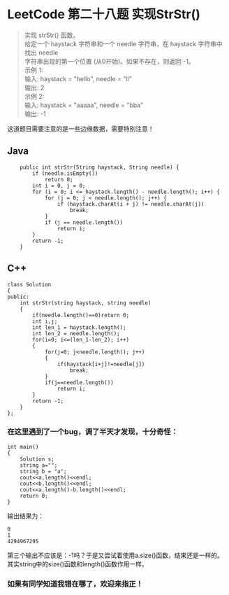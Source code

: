 # LeetCode 第二十八题 实现StrStr()
> 实现 strStr() 函数。  
> 给定一个 haystack 字符串和一个 needle 字符串，在 haystack 字符串中找出 needle   
> 字符串出现的第一个位置 (从0开始)。如果不存在，则返回  -1。  
> 示例 1:  
> 输入: haystack = "hello", needle = "ll"  
> 输出: 2  
> 示例 2:  
> 输入: haystack = "aaaaa", needle = "bba"  
> 输出: -1  

这道题目需要注意的是一些边缘数据，需要特别注意！
## Java
```
	public int strStr(String haystack, String needle) {
		if (needle.isEmpty())
			return 0;
		int i = 0, j = 0;
		for (i = 0; i <= haystack.length() - needle.length(); i++) {
			for (j = 0; j < needle.length(); j++) {
				if (haystack.charAt(i + j) != needle.charAt(j))
					break;
			}
			if (j == needle.length())
				return i;
		}
		return -1;
	}

```
## C++
```
class Solution
{
public:
    int strStr(string haystack, string needle)
    {
        if(needle.length()==0)return 0;
        int i,j;
        int len_1 = haystack.length();
        int len_2 = needle.length();
        for(i=0; i<=(len_1-len_2); i++)
        {
            for(j=0; j<needle.length(); j++)
            {
                if(haystack[i+j]!=needle[j])
                    break;
            }
            if(j==needle.length())
                return i;
        }
        return -1;
    }
};
```
### 在这里遇到了一个bug，调了半天才发现，十分奇怪：
```
int main()
{
    Solution s;
    string a="";
    string b = "a";
    cout<<a.length()<<endl;
    cout<<b.length()<<endl;
    cout<<a.length()-b.length()<<endl;
    return 0;
}
```
输出结果为：
```
0
1
4294967295
```
第三个输出不应该是：-1吗？于是又尝试着使用a.size()函数，结果还是一样的。其实string中的size()函数和length()函数作用一样。  
### 如果有同学知道我错在哪了，欢迎来指正！
